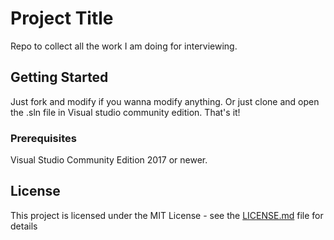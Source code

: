 # Project Title

Repo to collect all the work I am doing for interviewing.

## Getting Started

Just fork and modify if you wanna modify anything. Or just clone and open the .sln file in Visual studio community edition. 
That's it!

### Prerequisites

Visual Studio Community Edition 2017 or newer.


## License

This project is licensed under the MIT License - see the [LICENSE.md](LICENSE.md) file for details

